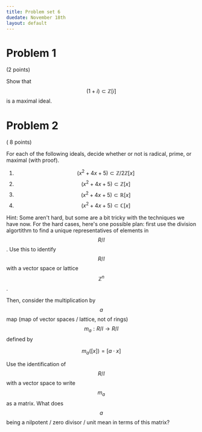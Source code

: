 ```yaml
---
title: Problem set 6
duedate: November 18th
layout: default
---
```


Problem 1
=====

(2 points)

Show that $$(1+i)\subset \mathbb{Z}[i]$$ is a maximal ideal.


Problem 2
====
( 8 points)


For each of the following ideals, decide whether or not is radical, prime, or maximal (with proof).

1.  $$(x^2+4x+5)\subset \mathbb{Z}/2\mathbb{Z}[x]$$
2.  $$(x^2+4x+5)\subset \mathbb{Z}[x]$$
3.  $$(x^2+4x+5)\subset \mathbb{R}[x]$$
4.  $$(x^2+4x+5)\subset \mathbb{C}[x]$$

Hint: Some aren't hard, but some are a bit tricky with the techniques we have now.   For the hard cases, here's one possible plan: first use the division algortithm to find a unique representatives of elements in $$R/I$$.  Use this to identify $$R/I$$ with a vector space or lattice $$\mathbb{Z}^n$$.  

Then, consider the multiplication by $$a$$ map (map of vector spaces / lattice, not of rings) $$m_a:R/I\to R/I$$ defined by 

 $$m_a([x])=[a\cdot x]$$

Use the identification of $$R/I$$ with a vector space to write $$m_a$$ as a matrix.   What does $$a$$ being a nilpotent / zero divisor / unit mean in terms of this matrix?


